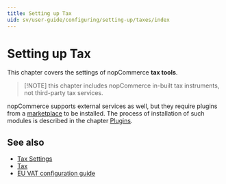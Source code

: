 ```yaml
---
title: Setting up Tax
uid: sv/user-guide/configuring/setting-up/taxes/index
---
```


# Setting up Tax

This chapter covers the settings of nopCommerce **tax tools**.

> [!NOTE] this chapter includes nopCommerce in-built tax instruments, not third-party tax services.

nopCommerce supports external services as well, but they require plugins from a [marketplace](http://www.nopcommerce.com/marketplace.aspx) to be installed. The process of installation of such modules is described in the chapter [Plugins](xref:en/developer/plugins/index).

## See also

* [Tax Settings](xref:sv/user-guide/configuring/setting-up/taxes/tax-settings)
* [Tax](xref:sv/user-guide/configuring/setting-up/taxes/tax/index)
* [EU VAT configuration guide](xref:sv/user-guide/configuring/setting-up/taxes/eu-vat)